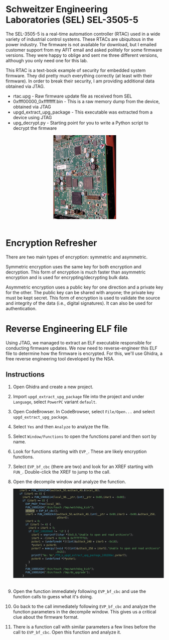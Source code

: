 # Schweitzer Engineering Laboratories (SEL) SEL-3505-5

The SEL-3505-5 is a real-time automation controller (RTAC) used in a wide variety of industrial control systems. These RTACs are ubiquitous in the power industry. The firmware is not available for download, but I emailed customer support from my AFIT email and asked politely for some firmware versions. They were happy to oblige and sent me three different versions, although you only need one for this lab. 

This RTAC is a text-book example of security for embedded system firmware. They did pretty much everything correctly (at least with their firmware). In order to break their security, I am providing additional data obtained via JTAG.

* rtac.upg - Raw firmware update file as received from SEL
* 0xfff00000_0xffffffff.bin - This is a raw memory dump from the device, obtained via JTAG
* upgd_extract_upg_package - This executable was extracted from a device using JTAG
* upg_decrypt.py - Starting point for you to write a Python script to decrypt the firmware

<div align="center">
<img src="./img/02.png" width="200">
</div><br/>


# Encryption Refresher

There are two main types of encryption: symmetric and asymmetric. 

Symmetric encryption uses the same key for both encryption and decryption. This form of encryption is much faster than asymmetric encryption and is used for encrypting/decrypting bulk data.

Asymmetric encryption uses a public key for one direction and a private key for the other. The public key can be shared with anyone; the private key must be kept secret. This form of encryption is used to validate the source and integrity of the data (i.e., digital signatures). It can also be used for authentication.


# Reverse Engineering ELF file

Using JTAG, we managed to extract an ELF executable responsible for conducting firmware updates. We now need to reverse-engineer this ELF file to determine how the firmware is encrypted. For this, we'll use Ghidra, a free reverse engineering tool developed by the NSA.

## Instructions

1. Open Ghidra and create a new project.
1. Import `upgd_extract_upg_package` file into the project and under `Language`, select `PowerPC` variant `default`.
1. Open CodeBrowser. In CodeBrowser, select `File/Open...` and select `upgd_extract_upg_package`.
1. Select `Yes` and then `Analyze` to analyze the file.
1. Select `Window/Functions` to open the functions panel and then sort by name.
1. Look for functions starting with `EVP_`. These are likely encryption functions.
1. Select `EVP_bf_cbc` (there are two) and look for an XREF starting with `FUN_`. Double-click the XREF to jump to the call.
1. Open the decompile window and analyze the function.

    <div align="center">
    <img src="./img/ex2_01.png">
    </div><br/>

1. Open the function immediately following `EVP_bf_cbc` and use the function calls to guess what it's doing. 
1. Go back to the call immediately following `EVP_bf_cbc` and analyze the function parameters in the decompile window. This gives us a critical clue about the firmware format.
1. There is a function call with similar parameters a few lines before the call to `EVP_bf_cbc`. Open this function and analyze it.

